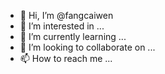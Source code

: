 - 👋 Hi, I’m @fangcaiwen
- 👀 I’m interested in ...
- 🌱 I’m currently learning ...
- 💞️ I’m looking to collaborate on ...
- 📫 How to reach me ...

<!---
fangcaiwen/fangcaiwen is a ✨ special ✨ repository because its `README.md` (this file) appears on your GitHub profile.
You can click the Preview link to take a look at your changes.
--->
